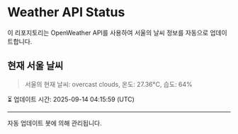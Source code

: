 
# Weather API Status

이 리포지토리는 OpenWeather API를 사용하여 서울의 날씨 정보를 자동으로 업데이트합니다.

## 현재 서울 날씨
> 서울의 현재 날씨: overcast clouds, 온도: 27.36°C, 습도: 64%

⏳ 업데이트 시간: 2025-09-14 04:15:59 (UTC)

---
자동 업데이트 봇에 의해 관리됩니다.
